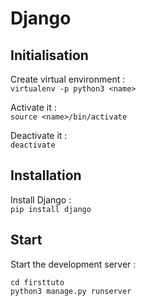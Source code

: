 # Django

## Initialisation

Create virtual environment :  
`virtualenv -p python3 <name>`

Activate it :  
`source <name>/bin/activate`

Deactivate it :  
`deactivate`

## Installation

Install Django :  
`pip install django`

## Start

Start the development server :

```
cd firsttuto
python3 manage.py runserver
```
